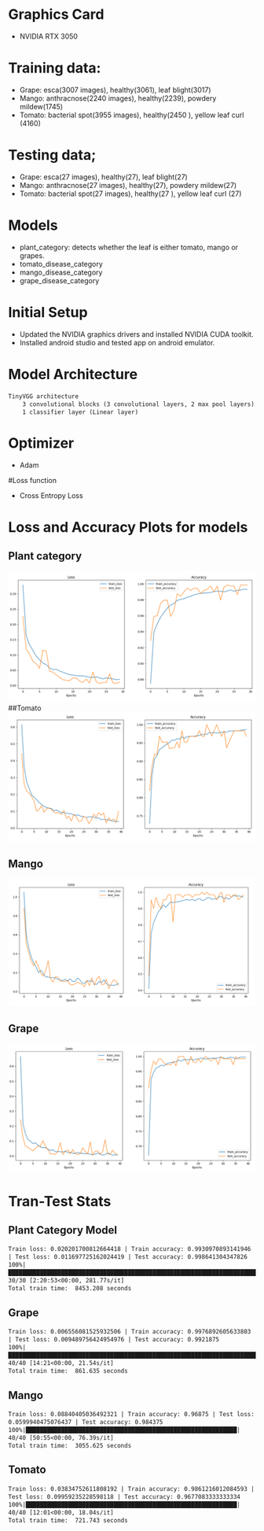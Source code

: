 # Graphics Card
- NVIDIA RTX 3050
# Training data:
- Grape: esca(3007 images), healthy(3061), leaf blight(3017)
- Mango: anthracnose(2240 images), healthy(2239), powdery mildew(1745)
- Tomato: bacterial spot(3955 images), healthy(2450 ), yellow leaf curl (4160)
# Testing data;
- Grape: esca(27 images), healthy(27), leaf blight(27)
- Mango: anthracnose(27 images), healthy(27), powdery mildew(27)
- Tomato: bacterial spot(27 images), healthy(27 ), yellow leaf curl (27)

# Models
  - plant_category: detects whether the leaf is either tomato, mango or grapes.
  - tomato_disease_category
  - mango_disease_category
  - grape_disease_category

# Initial Setup
  - Updated the NVIDIA graphics drivers and installed NVIDIA CUDA toolkit.
  - Installed android studio and tested app on android emulator. 

# Model Architecture
```
TinyVGG architecture
    3 convolutional blocks (3 convolutional layers, 2 max pool layers)
    1 classifier layer (Linear layer)
```	    
# Optimizer
- Adam 	
     
#Loss function
- Cross Entropy Loss

# Loss and Accuracy Plots for models
## Plant category 
![Image Alt Text](loss_accuracy_plots/preds_plant_category.png)
##Tomato
![Image Alt Text](loss_accuracy_plots/preds_tomato.png)
## Mango
![Image Alt Text](loss_accuracy_plots/preds_mango.png)
## Grape
![Image Alt Text](loss_accuracy_plots/preds_grape.png)

# Tran-Test Stats
## Plant Category Model
```
Train loss: 0.020201700812664418 | Train accuracy: 0.9930970893141946 | Test loss: 0.011697725162024419 | Test accuracy: 0.998641304347826
100%|█████████████████████████████████████████████████████████████████████████| 30/30 [2:20:53<00:00, 281.77s/it] 
Total train time:  8453.208 seconds
```

## Grape
```
Train loss: 0.006556081525932506 | Train accuracy: 0.9976892605633803 | Test loss: 0.009489756424954976 | Test accuracy: 0.9921875
100%|████████████████████████████████████████████████████████████████████████████| 40/40 [14:21<00:00, 21.54s/it] 
Total train time:  861.635 seconds
```

## Mango
```
Train loss: 0.08840405036492321 | Train accuracy: 0.96875 | Test loss: 0.0599940475076437 | Test accuracy: 0.984375
100%|████████████████████████████████████████████████████████████| 40/40 [50:55<00:00, 76.39s/it] 
Total train time:  3055.625 seconds
```

## Tomato 
```
Train loss: 0.03834752611808192 | Train accuracy: 0.9861216012084593 | Test loss: 0.09959235228598118 | Test accuracy: 0.9677083333333334
100%|████████████████████████████████████████████████████████████| 40/40 [12:01<00:00, 18.04s/it] 
Total train time:  721.743 seconds
```
